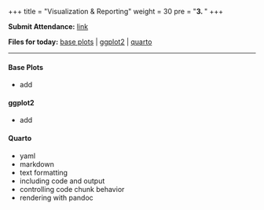+++
title = "Visualization & Reporting"
weight = 30
pre = "<b>3. </b>"
+++

**Submit Attendance:** [link](https://bruinlearn.ucla.edu/courses/144052/quizzes/1035789)

**Files for today:** 
[base plots](https://www.dropbox.com/scl/fi/7oo01inpl2hq199qo7yh0/code8-base-plots.R?rlkey=0uj2w1kzq4x1cy9bw41teibli&st=uuwvoudv&dl=1) | 
[ggplot2](https://www.dropbox.com/scl/fi/dmok0p5ltte4pis7rhn05/code9-ggplot.R?rlkey=470lynkzgar4sinrj288lz2q5&st=9liktlnh&dl=1) | 
[quarto](https://www.dropbox.com/scl/fi/fpr2uc4yyncu9ljgrhrg6/code10-quarto.qmd?rlkey=972sgkdr7jqi2m8va0x21dvua&st=6r0xmtyk&dl=1) 

---


#### Base Plots

- add


#### ggplot2

- add


#### Quarto

- yaml
- markdown
- text formatting
- including code and output
- controlling code chunk behavior
- rendering with pandoc





